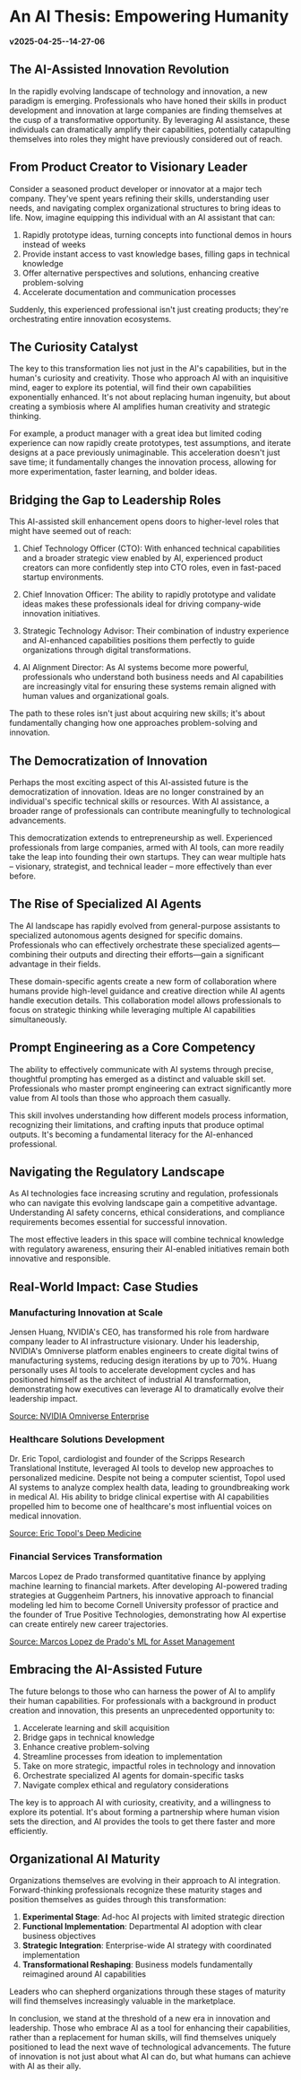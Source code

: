 # An AI Thesis: Empowering Humanity
**v2025-04-25--14-27-06**

## The AI-Assisted Innovation Revolution

In the rapidly evolving landscape of technology and innovation, a new paradigm is emerging. Professionals who have honed their skills in product development and innovation at large companies are finding themselves at the cusp of a transformative opportunity. By leveraging AI assistance, these individuals can dramatically amplify their capabilities, potentially catapulting themselves into roles they might have previously considered out of reach.

## From Product Creator to Visionary Leader

Consider a seasoned product developer or innovator at a major tech company. They've spent years refining their skills, understanding user needs, and navigating complex organizational structures to bring ideas to life. Now, imagine equipping this individual with an AI assistant that can:

1. Rapidly prototype ideas, turning concepts into functional demos in hours instead of weeks
2. Provide instant access to vast knowledge bases, filling gaps in technical knowledge
3. Offer alternative perspectives and solutions, enhancing creative problem-solving
4. Accelerate documentation and communication processes

Suddenly, this experienced professional isn't just creating products; they're orchestrating entire innovation ecosystems.

## The Curiosity Catalyst

The key to this transformation lies not just in the AI's capabilities, but in the human's curiosity and creativity. Those who approach AI with an inquisitive mind, eager to explore its potential, will find their own capabilities exponentially enhanced. It's not about replacing human ingenuity, but about creating a symbiosis where AI amplifies human creativity and strategic thinking.

For example, a product manager with a great idea but limited coding experience can now rapidly create prototypes, test assumptions, and iterate designs at a pace previously unimaginable. This acceleration doesn't just save time; it fundamentally changes the innovation process, allowing for more experimentation, faster learning, and bolder ideas.

## Bridging the Gap to Leadership Roles

This AI-assisted skill enhancement opens doors to higher-level roles that might have seemed out of reach:

1. Chief Technology Officer (CTO): With enhanced technical capabilities and a broader strategic view enabled by AI, experienced product creators can more confidently step into CTO roles, even in fast-paced startup environments.

2. Chief Innovation Officer: The ability to rapidly prototype and validate ideas makes these professionals ideal for driving company-wide innovation initiatives.

3. Strategic Technology Advisor: Their combination of industry experience and AI-enhanced capabilities positions them perfectly to guide organizations through digital transformations.

4. AI Alignment Director: As AI systems become more powerful, professionals who understand both business needs and AI capabilities are increasingly vital for ensuring these systems remain aligned with human values and organizational goals.

The path to these roles isn't just about acquiring new skills; it's about fundamentally changing how one approaches problem-solving and innovation.

## The Democratization of Innovation

Perhaps the most exciting aspect of this AI-assisted future is the democratization of innovation. Ideas are no longer constrained by an individual's specific technical skills or resources. With AI assistance, a broader range of professionals can contribute meaningfully to technological advancements.

This democratization extends to entrepreneurship as well. Experienced professionals from large companies, armed with AI tools, can more readily take the leap into founding their own startups. They can wear multiple hats – visionary, strategist, and technical leader – more effectively than ever before.

## The Rise of Specialized AI Agents

The AI landscape has rapidly evolved from general-purpose assistants to specialized autonomous agents designed for specific domains. Professionals who can effectively orchestrate these specialized agents—combining their outputs and directing their efforts—gain a significant advantage in their fields.

These domain-specific agents create a new form of collaboration where humans provide high-level guidance and creative direction while AI agents handle execution details. This collaboration model allows professionals to focus on strategic thinking while leveraging multiple AI capabilities simultaneously.

## Prompt Engineering as a Core Competency

The ability to effectively communicate with AI systems through precise, thoughtful prompting has emerged as a distinct and valuable skill set. Professionals who master prompt engineering can extract significantly more value from AI tools than those who approach them casually.

This skill involves understanding how different models process information, recognizing their limitations, and crafting inputs that produce optimal outputs. It's becoming a fundamental literacy for the AI-enhanced professional.

## Navigating the Regulatory Landscape

As AI technologies face increasing scrutiny and regulation, professionals who can navigate this evolving landscape gain a competitive advantage. Understanding AI safety concerns, ethical considerations, and compliance requirements becomes essential for successful innovation.

The most effective leaders in this space will combine technical knowledge with regulatory awareness, ensuring their AI-enabled initiatives remain both innovative and responsible.

## Real-World Impact: Case Studies

### Manufacturing Innovation at Scale
Jensen Huang, NVIDIA's CEO, has transformed his role from hardware company leader to AI infrastructure visionary. Under his leadership, NVIDIA's Omniverse platform enables engineers to create digital twins of manufacturing systems, reducing design iterations by up to 70%. Huang personally uses AI tools to accelerate development cycles and has positioned himself as the architect of industrial AI transformation, demonstrating how executives can leverage AI to dramatically evolve their leadership impact.

[Source: NVIDIA Omniverse Enterprise](https://www.nvidia.com/en-us/omniverse/)

### Healthcare Solutions Development
Dr. Eric Topol, cardiologist and founder of the Scripps Research Translational Institute, leveraged AI tools to develop new approaches to personalized medicine. Despite not being a computer scientist, Topol used AI systems to analyze complex health data, leading to groundbreaking work in medical AI. His ability to bridge clinical expertise with AI capabilities propelled him to become one of healthcare's most influential voices on medical innovation.

[Source: Eric Topol's Deep Medicine](https://www.nature.com/articles/s41591-018-0300-7)

### Financial Services Transformation
Marcos Lopez de Prado transformed quantitative finance by applying machine learning to financial markets. After developing AI-powered trading strategies at Guggenheim Partners, his innovative approach to financial modeling led him to become Cornell University professor of practice and the founder of True Positive Technologies, demonstrating how AI expertise can create entirely new career trajectories.

[Source: Marcos Lopez de Prado's ML for Asset Management](https://papers.ssrn.com/sol3/papers.cfm?abstract_id=3365271)

## Embracing the AI-Assisted Future

The future belongs to those who can harness the power of AI to amplify their human capabilities. For professionals with a background in product creation and innovation, this presents an unprecedented opportunity to:

1. Accelerate learning and skill acquisition
2. Bridge gaps in technical knowledge
3. Enhance creative problem-solving
4. Streamline processes from ideation to implementation
5. Take on more strategic, impactful roles in technology and innovation
6. Orchestrate specialized AI agents for domain-specific tasks
7. Navigate complex ethical and regulatory considerations

The key is to approach AI with curiosity, creativity, and a willingness to explore its potential. It's about forming a partnership where human vision sets the direction, and AI provides the tools to get there faster and more efficiently.

## Organizational AI Maturity

Organizations themselves are evolving in their approach to AI integration. Forward-thinking professionals recognize these maturity stages and position themselves as guides through this transformation:

1. **Experimental Stage**: Ad-hoc AI projects with limited strategic direction
2. **Functional Implementation**: Departmental AI adoption with clear business objectives
3. **Strategic Integration**: Enterprise-wide AI strategy with coordinated implementation
4. **Transformational Reshaping**: Business models fundamentally reimagined around AI capabilities

Leaders who can shepherd organizations through these stages of maturity will find themselves increasingly valuable in the marketplace.

In conclusion, we stand at the threshold of a new era in innovation and leadership. Those who embrace AI as a tool for enhancing their capabilities, rather than a replacement for human skills, will find themselves uniquely positioned to lead the next wave of technological advancements. The future of innovation is not just about what AI can do, but what humans can achieve with AI as their ally.